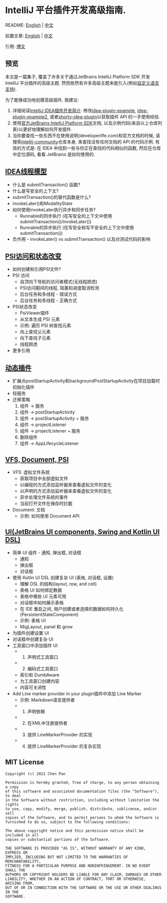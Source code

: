 # IntelliJ 平台插件开发高级指南.

README: [English](https://github.com/bytebeats/Guide-to-developing-IntelliJ-plugins/blob/main/README.md) | [中文](https://github.com/bytebeats/Guide-to-developing-IntelliJ-plugins/blob/main/README-zh.md)

前置文章: [English](https://github.com/bytebeats/Guide-to-developing-IntelliJ-plugins/blob/main/introduction.md) | [中文](https://github.com/bytebeats/Guide-to-developing-IntelliJ-plugins/blob/main/introduction-zh.md)

引用: [博文](https://developerlife.com/2021/03/13/ij-idea-plugin-advanced/)

## 预览

本文是一篇集子, 覆盖了许多关于通过JetBrains IntelliJ Platform SDK 开发 IntelliJ 平台插件的高级主题. 然而依然有许多高级主题未能引入(例如[自定义语言支持](https://plugins.jetbrains.com/docs/intellij/custom-language-support.html)).

为了能够成功地创建高级插件, 我建议:
1. 详细阅读[IntelliJ IDEA插件开发简介](https://developerlife.com/2020/11/21/idea-plugin-example-intro/). 修改[idea-plugin-example](https://github.com/nazmulidris/idea-plugin-example), [idea-plugin-example2](https://github.com/nazmulidris/idea-plugin-example2), 或者[shorty-idea-plugin](https://github.com/r3bl-org/shorty-idea-plugin)以获取插件 API 的一手使用经验.
2. 使用[官方JetBrains IntelliJ Platform SDK](https://plugins.jetbrains.com/docs/intellij/welcome.html)文档, 以及示例代码(来自以上仓库列表)以更好地理解如何开发插件. 
3. 当你要查找一些东西不在使用说明(developerlife.com)和官方文档的时候, 请搜索[intellij-community](https://github.com/JetBrains/intellij-community)仓库本身, 来查找没有任何文档的 API 的代码示例. 有效的方式是: 在 IDEA 中找到一些与你正在查找的代码相似的函数, 然后在仓库中定位源码, 看看 JetBrains 是如何使用的.

## [IDEA线程模型](https://github.com/bytebeats/Guide-to-developing-IntelliJ-plugins/blob/main/en/idea_threading_model.md)

* 什么是 submitTransaction() 函数?
* 什么是写安全的上下文?
* submitTransaction()的替代函数是什么?
* invokeLater()和ModalityState
* 如何使用invokeLater执行异步和同步任务?
  * Runnable的同步执行 (在写安全的上下文中使用submitTransaction()/invokeLater())
  * Runnable的异步执行 (在写安全和写不安全的上下文中使用submitTransaction())
* 负作用 - invokeLater() vs submitTransaction() 以及对测试代码的影响

## [PSI访问和状态改变](https://github.com/bytebeats/Guide-to-developing-IntelliJ-plugins/blob/main/en/psi_access_and_mutation.md)

* 如何创建和引用PSI文件?
* PSI 访问
  * 自顶向下导航的访问者模式(无线程顾虑)
  * PSI访问期间的线程, 阻塞和进度取消检测
  * 后台任务和多线程 - 错误方式
  * 后台任务和多线程 - 正确方式
* PSI状态改变
  * PsiViewer插件
  * 从文本生成 PSI 元素
  * 示例: 遍历 PSI 树查找元素
  * 向上查找父元素
  * 向下查找子元素
  * 线程顾虑
* 更多引用

## [动态插件](https://github.com/bytebeats/Guide-to-developing-IntelliJ-plugins/blob/main/en/dynamic_plugins.md)

* 扩展点postStartupActivity和backgroundPostStartupActivity在项目加载时初始化插件
* 轻服务
* 迁移策略
  1. 组件 -> 服务
  2. 组件 -> postStartupActivity
  3. 组件 -> postStartupActivity + 服务
  4. 组件 -> projectListener
  5. 组件 -> projectListener + 服务
  6. 删除组件
  7. 组件 -> AppLifecycleListener

## [VFS, Document, PSI](https://github.com/bytebeats/Guide-to-developing-IntelliJ-plugins/blob/main/en/vfs_document_psi.md)

* VFS: 虚拟文件系统
  * 获取项目中全部虚拟文件
  * 以编程的方式添加监听器来查看虚拟文件的变化
  * 以声明的方式添加监听器来查看虚拟文件的变化
  * 异步处理文件系统的事件
  * 当前打开文件在保存时拦截
* Document: 文档
  * 示例:  如何使用 Document API.

## [UI(JetBrains UI components, Swing and Kotlin UI DSL)](https://github.com/bytebeats/Guide-to-developing-IntelliJ-plugins/blob/main/enintellij_plugin_sdk_ui.md)

* 简单 UI 组件 - 通知, 弹出框, 对话框
  * 通知
  * 弹出框
  * 对话框
* 使用 Kotlin UI DSL 创建复杂 UI (表格, 对话框, 设置)
  * 理解 DSL 的结构(layout, row, and cell)
  * 表格 UI 如何绑定数据
  * 表格中哪些 UI 元素可用
  * 对话框中如何展示表格
  * 在 IDE 重启之间, 用户创建或者选择的数据如何持久化(PersistentStateComponent)
  * 示例: 表格 UI
  * MigLayout, panel 和 grow
* 为插件创建设置 UI
* 对话框中创建复杂 UI
* 工具窗口中添加插件 UI
  * 1. 声明式工具窗口
  * 2. 编码式工具窗口
  * 索引和 DumbAware
  * 为工具窗口创建内容
  * 内容可关闭性
* Add Line marker provider in your plugin插件中添加 Line Marker
  * 示例: Markdown语言提供者
  * 1. 声明依赖
  * 2. 在XML中注册提供者
  * 3. 提供 LineMarkerProvider 的实现
  * 4. 提供 LineMarkerProvider 的复杂实现

## MIT License

    Copyright (c) 2021 Chen Pan

    Permission is hereby granted, free of charge, to any person obtaining a copy
    of this software and associated documentation files (the "Software"), to deal
    in the Software without restriction, including without limitation the rights
    to use, copy, modify, merge, publish, distribute, sublicense, and/or sell
    copies of the Software, and to permit persons to whom the Software is
    furnished to do so, subject to the following conditions:

    The above copyright notice and this permission notice shall be included in all
    copies or substantial portions of the Software.

    THE SOFTWARE IS PROVIDED "AS IS", WITHOUT WARRANTY OF ANY KIND, EXPRESS OR
    IMPLIED, INCLUDING BUT NOT LIMITED TO THE WARRANTIES OF MERCHANTABILITY,
    FITNESS FOR A PARTICULAR PURPOSE AND NONINFRINGEMENT. IN NO EVENT SHALL THE
    AUTHORS OR COPYRIGHT HOLDERS BE LIABLE FOR ANY CLAIM, DAMAGES OR OTHER
    LIABILITY, WHETHER IN AN ACTION OF CONTRACT, TORT OR OTHERWISE, ARISING FROM,
    OUT OF OR IN CONNECTION WITH THE SOFTWARE OR THE USE OR OTHER DEALINGS IN THE
    SOFTWARE.
